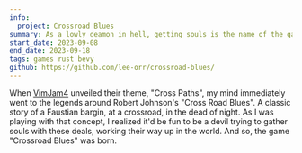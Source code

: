 ```yaml
---
info:
  project: Crossroad Blues
summary: As a lowly deamon in hell, getting souls is the name of the game... But actually getting a deal is hard with all the forces of heaven in the way. Fortunately - if someone goes to a crossroad & summons a deamon, you might just be able to get to them...
start_date: 2023-09-08
end_date: 2023-09-18
tags: games rust bevy
github: https://github.com/lee-orr/crossroad-blues/
---
```


When [VimJam4](https://itch.io/jam/vimjam4) unveiled their theme, "Cross Paths", my mind immediately went to the legends around Robert Johnson's "Cross Road Blues". A classic story of a Faustian bargin, at a crossroad, in the dead of night. As I was playing with that concept, I realized it'd be fun to be a devil trying to gather souls with these deals, working their way up in the world. And so, the game "Crossroad Blues" was born.

